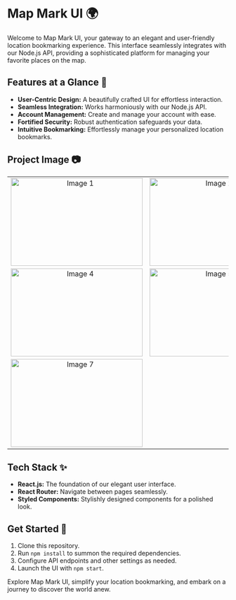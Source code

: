 # Map Mark UI 🌍

Welcome to Map Mark UI, your gateway to an elegant and user-friendly location bookmarking experience. This interface seamlessly integrates with our Node.js API, providing a sophisticated platform for managing your favorite places on the map.

## Features at a Glance 🚀

- **User-Centric Design:** A beautifully crafted UI for effortless interaction.
- **Seamless Integration:** Works harmoniously with our Node.js API.
- **Account Management:** Create and manage your account with ease.
- **Fortified Security:** Robust authentication safeguards your data.
- **Intuitive Bookmarking:** Effortlessly manage your personalized location bookmarks.

## Project Image 📷

<table>
  <tr>
    <td align="center">
      <img src="https://drive.google.com/uc?id=1FCJ4g_iP7GR0BrPCRlsM7VRjr-B6bQRJ" alt="Image 1" width="300" height="200">
    </td>
    <td align="center">
      <img src="https://drive.google.com/uc?id=1YPpnkqJ1ar3xWiCqUKAs1jMw4sObQfIm" alt="Image 2" width="300" height="200">
    </td>
    <td align="center">
      <img src="https://drive.google.com/uc?id=1dbMpgVUx16zcS14J0P7TGot5sXPW7SZw" alt="Image 3" width="300" height="200">
    </td>
  </tr>
  <tr>
    <td align="center">
      <img src="{https://drive.google.com/uc?id=1gKgBAE3_i94Xawd8qgs1GWTR67T5u9f8}" alt="Image 4" width="300" height="200">
    </td>
    <td align="center">
      <img src="https://drive.google.com/uc?id=1ikS0oFsAS8I8vGuzn2SZOIoPiy2SMWxI" alt="Image 5" width="300" height="200">
    </td>
    <td align="center">
      <img src="https://drive.google.com/uc?id=1ZotCEPco8E-aw27r27Sm0syMBpVT6P7y" alt="Image 6" width="300" height="200">
    </td>
  </tr>
  <tr>
    <td align="center">
      <img src="https://drive.google.com/uc?id=1Bm3xH5lRmW6FwFT9VfqrTA4EJmDSXxfX" alt="Image 7" width="300" height="200">
    </td>
  </tr>
</table>

## Tech Stack ✨

- **React.js:** The foundation of our elegant user interface.
- **React Router:** Navigate between pages seamlessly.
- **Styled Components:** Stylishly designed components for a polished look.

## Get Started 🌟

1. Clone this repository.
2. Run `npm install` to summon the required dependencies.
3. Configure API endpoints and other settings as needed.
4. Launch the UI with `npm start`.

Explore Map Mark UI, simplify your location bookmarking, and embark on a journey to discover the world anew.
